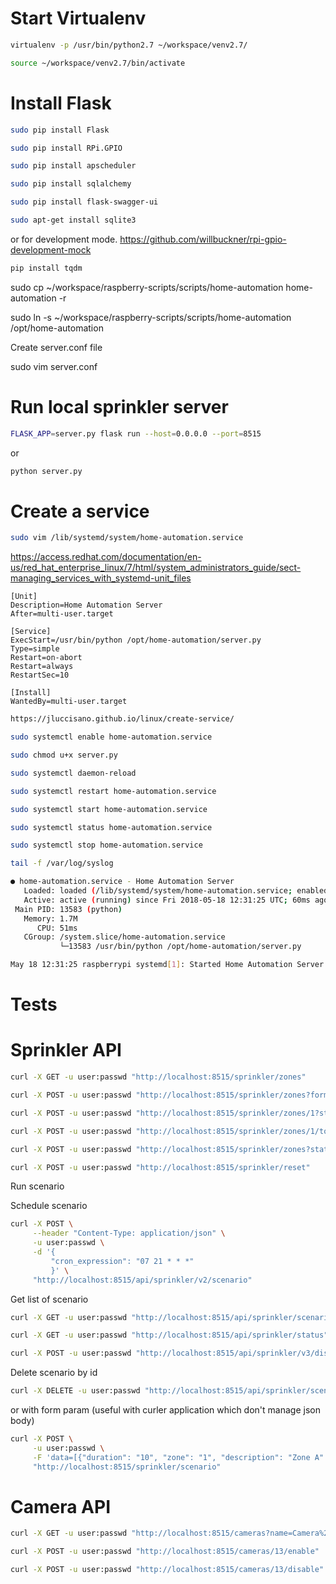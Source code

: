 # Start Virtualenv

```bash
virtualenv -p /usr/bin/python2.7 ~/workspace/venv2.7/
```

```bash
source ~/workspace/venv2.7/bin/activate
```

# Install Flask
```bash
sudo pip install Flask
```
```bash
sudo pip install RPi.GPIO
```

```bash
sudo pip install apscheduler

sudo pip install sqlalchemy

sudo pip install flask-swagger-ui

```

```bash
sudo apt-get install sqlite3
```


or for development mode.
https://github.com/willbuckner/rpi-gpio-development-mock

```bash
pip install tqdm    
```

sudo cp ~/workspace/raspberry-scripts/scripts/home-automation home-automation -r


sudo ln -s ~/workspace/raspberry-scripts/scripts/home-automation /opt/home-automation

Create server.conf file

sudo vim server.conf


# Run local sprinkler server

```bash
FLASK_APP=server.py flask run --host=0.0.0.0 --port=8515
```
or 

```bash
python server.py
```


# Create  a service

```bash
sudo vim /lib/systemd/system/home-automation.service
```
https://access.redhat.com/documentation/en-us/red_hat_enterprise_linux/7/html/system_administrators_guide/sect-managing_services_with_systemd-unit_files

```text
[Unit]
Description=Home Automation Server
After=multi-user.target

[Service]
ExecStart=/usr/bin/python /opt/home-automation/server.py
Type=simple
Restart=on-abort
Restart=always
RestartSec=10

[Install]
WantedBy=multi-user.target
```

```bash
https://jluccisano.github.io/linux/create-service/
```

```bash
sudo systemctl enable home-automation.service
```

```bash
sudo chmod u+x server.py
```

```bash
sudo systemctl daemon-reload
```
```bash
sudo systemctl restart home-automation.service
```

```bash
sudo systemctl start home-automation.service
```

```bash
sudo systemctl status home-automation.service
```

```bash
sudo systemctl stop home-automation.service
```

```bash
tail -f /var/log/syslog
```

```bash
● home-automation.service - Home Automation Server
   Loaded: loaded (/lib/systemd/system/home-automation.service; enabled; vendor preset: enabled)
   Active: active (running) since Fri 2018-05-18 12:31:25 UTC; 60ms ago
 Main PID: 13583 (python)
   Memory: 1.7M
      CPU: 51ms
   CGroup: /system.slice/home-automation.service
           └─13583 /usr/bin/python /opt/home-automation/server.py

May 18 12:31:25 raspberrypi systemd[1]: Started Home Automation Server.
```

# Tests

# Sprinkler API

```bash
curl -X GET -u user:passwd "http://localhost:8515/sprinkler/zones"
```

```bash
curl -X POST -u user:passwd "http://localhost:8515/sprinkler/zones?format=lite"
```

```bash
curl -X POST -u user:passwd "http://localhost:8515/sprinkler/zones/1?state=0"
```

```bash
curl -X POST -u user:passwd "http://localhost:8515/sprinkler/zones/1/toggle"
```


```bash
curl -X POST -u user:passwd "http://localhost:8515/sprinkler/zones?state=0"
```

```bash
curl -X POST -u user:passwd "http://localhost:8515/sprinkler/reset"
```

Run scenario


Schedule scenario

```bash
curl -X POST \
     --header "Content-Type: application/json" \
     -u user:passwd \
     -d '{
         "cron_expression": "07 21 * * *"
         }' \
     "http://localhost:8515/api/sprinkler/v2/scenario"
```

Get list of scenario

```bash
curl -X GET -u user:passwd "http://localhost:8515/api/sprinkler/scenarios"
```

```bash
curl -X GET -u user:passwd "http://localhost:8515/api/sprinkler/status"
```

```bash
curl -X POST -u user:passwd "http://localhost:8515/api/sprinkler/v3/disable"
```

Delete scenario  by id

```bash
curl -X DELETE -u user:passwd "http://localhost:8515/api/sprinkler/scenario/{1}"
```

or with form param (useful with curler application which don't manage json body)

```bash
curl -X POST \
     -u user:passwd \
     -F 'data=[{"duration": "10", "zone": "1", "description": "Zone A" },{"duration": "10", "zone": "2", "description": "Zone B" }]' \
     "http://localhost:8515/sprinkler/scenario"
```

# Camera API

```bash
curl -X GET -u user:passwd "http://localhost:8515/cameras?name=Camera%20Salon"
```

```bash
curl -X POST -u user:passwd "http://localhost:8515/cameras/13/enable"
```

```bash
curl -X POST -u user:passwd "http://localhost:8515/cameras/13/disable"
```

